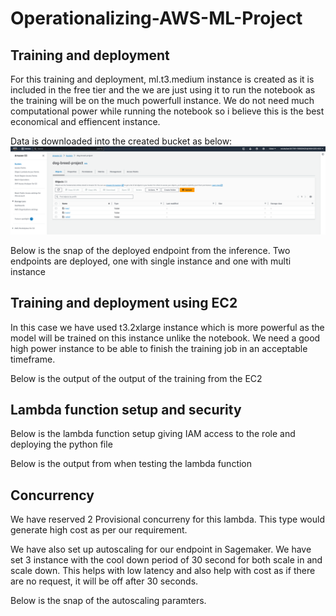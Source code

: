 # Operationalizing-AWS-ML-Project

## Training and deployment

For this training and deployment, ml.t3.medium instance is created as it is included in the free tier and the we are just using it to run the notebook as the training will be on the much powerfull instance. We do not need much computational power while running the notebook so i believe this is the best economical and effiencent instance.


Data is downloaded into the created bucket as below:
![s3 Bucket](s3_bucket.png)



Below is the snap of the deployed endpoint from the inference. Two endpoints are deployed, one with single instance and one with multi instance


## Training and deployment using EC2

In this case we have used t3.2xlarge instance which is more powerful as the model will be trained on this instance unlike the notebook. We need a good high power instance to be able to finish the training job in an acceptable timeframe. 



 Below is the output of the output of the training from the EC2


 ## Lambda function setup and security

 Below is the lambda function setup giving IAM access to the role and deploying the python file


 Below is the output from when testing the lambda function




 ## Concurrency

 We have reserved 2 Provisional concurreny for this lambda. This type would generate high cost as per our requirement. 



 We have also set up autoscaling for our endpoint in Sagemaker. We have set 3 instance with the cool down period of 30 second for both scale in and scale down. This helps with low latency and also help with cost as if there are no request, it will be off after 30 seconds. 

 Below is the snap of the autoscaling paramters.

 
